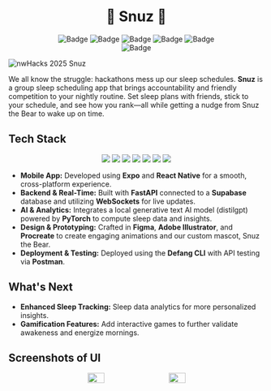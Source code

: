 <h1 align="center">
  🐻 Snuz 🐻
</h1>

<div align="center">

  ![Badge](https://img.shields.io/badge/Version-1.0-brown)  ![Badge](https://img.shields.io/badge/License-Apache_2.0-green)  ![Badge](https://img.shields.io/badge/For-Sleep-blue) ![Badge](https://img.shields.io/badge/nwHacks2025-Winner-gold) ![Badge](https://img.shields.io/badge/Mobile-React%20Native-blue)  
  ![Badge](https://img.shields.io/badge/Made%20with-%E2%9D%A4-red)  

</div>

![nwHacks 2025 Snuz](https://github.com/user-attachments/assets/021e6445-e77a-423a-b3d7-d2efc78c728f)


We all know the struggle: hackathons mess up our sleep schedules. **Snuz** is a group sleep scheduling app that brings accountability and friendly competition to your nightly routine. Set sleep plans with friends, stick to your schedule, and see how you rank—all while getting a nudge from Snuz the Bear to wake up on time.



## Tech Stack
<div align="center">
  <img src="https://img.shields.io/badge/Expo-000000?style=for-the-badge&logo=expo&logoColor=white"/>
  <img src="https://img.shields.io/badge/FastAPI-009688?style=for-the-badge&logo=fastapi&logoColor=white"/>
  <img src="https://img.shields.io/badge/Figma-F24E1E?style=for-the-badge&logo=figma&logoColor=white"/>
  <img src="https://img.shields.io/badge/PyTorch-EE4C2C?style=for-the-badge&logo=pytorch&logoColor=white"/>
  <img src="https://img.shields.io/badge/React_Native-20232A?style=for-the-badge&logo=react&logoColor=61DAFB"/>
  <img src="https://img.shields.io/badge/Supabase-3ECF8E?style=for-the-badge&logo=supabase&logoColor=white"/>
  <img src="https://img.shields.io/badge/Websockets-000000?style=for-the-badge&logo=socket.io&logoColor=white"/>
</div>

- **Mobile App:** Developed using **Expo** and **React Native** for a smooth, cross-platform experience.
- **Backend & Real-Time:** Built with **FastAPI** connected to a **Supabase** database and utilizing **WebSockets** for live updates.
- **AI & Analytics:** Integrates a local generative text AI model (distilgpt) powered by **PyTorch** to compute sleep data and insights.
- **Design & Prototyping:** Crafted in **Figma**, **Adobe Illustrator**, and **Procreate** to create engaging animations and our custom mascot, Snuz the Bear.
- **Deployment & Testing:** Deployed using the **Defang CLI** with API testing via **Postman**.





## What's Next

- **Enhanced Sleep Tracking:** Sleep data analytics for more personalized insights.
- **Gamification Features:** Add interactive games to further validate awakeness and energize mornings.



## Screenshots of UI
<div align="center">  
  <div style="display: flex; justify-content: center; gap: 10px;">  
    <img src="https://github.com/user-attachments/assets/9549fe0c-c6b1-41b0-8138-0604993ffc91" style="width: 22%; flex-shrink: 1; min-width: 150px;"/>  
    <img src="https://github.com/user-attachments/assets/609c6756-9570-4087-98a5-121d9e74f214" style="width: 22%; flex-shrink: 1; min-width: 150px;"/>   
  </div>  
</div>
